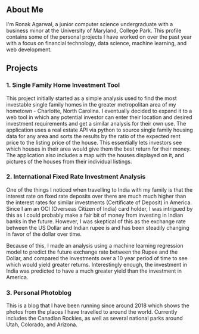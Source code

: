 ## About Me
I'm Ronak Agarwal, a junior computer science undergraduate with a business minor at the University of Maryland, College Park. This profile contains some of the personal projects I have worked on over the past year with a focus on financial technology, data science, machine learning, and web development. 

## Projects

### 1. Single Family Home Investment Tool

This project initially started as a simple analysis used to find the most investable single family homes in the greater metropolitan area of my hometown - Charlotte, North Carolina. I eventually decided to expand it to a web tool in which any potential investor can enter their location and desired investment requirements and get a similar analysis for their own use. The application uses a real estate API via python to source single family housing data for any area and sorts the results by the ratio of the expected rent price to the listing price of the house. This essentially lets investors see which houses in their area would give them the best return for their money. The application also includes a map with the houses displayed on it, and pictures of the houses from their individual listings. 

### 2. International Fixed Rate Investment Analysis

One of the things I noticed when travelling to India with my family is that the interest rate on fixed rate deposits over there are much much higher than the interest rates for similar investments (Certificate of Deposit) in America. Since I am an OCI (Overseas Citizen of India) card holder, I was intrigued by this as I could probably make a fair bit of money from investing in Indian banks in the future. However, I was skeptical of this as the exchange rate between the US Dollar and Indian rupee is and has been steadily changing in favor of the dollar over time. 

Because of this, I made an analysis using a machine learning regression model to predict the future exchange rate between the Rupee and the Dollar, and compared the investments over a 10 year period of time to see which would yield greater returns. Interestingly enough, the investment in India was predicted to have a much greater yield than the investment in America. 

### 3. Personal Photoblog

This is a blog that I have been running since around 2018 which shows the photos from the places I have travelled to around the world. Currently includes the Canadian Rockies, as well as several national parks around Utah, Colorado, and Arizona.


<!--
**RonakAgarwal/RonakAgarwal** is a ✨ _special_ ✨ repository because its `README.md` (this file) appears on your GitHub profile.

Here are some ideas to get you started:

- 🔭 I’m currently working on ...
- 🌱 I’m currently learning ...
- 👯 I’m looking to collaborate on ...
- 🤔 I’m looking for help with ...
- 💬 Ask me about ...
- 📫 How to reach me: ...
- 😄 Pronouns: ...
- ⚡ Fun fact: ...
-->

